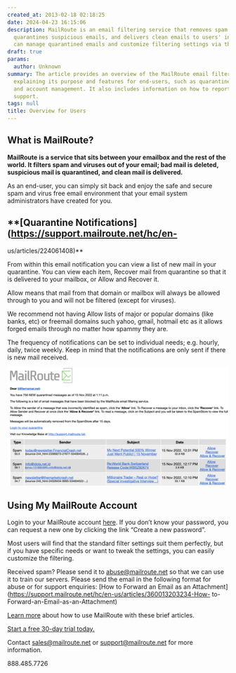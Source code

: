 ```yaml
---
created_at: 2013-02-18 02:18:25
date: 2024-04-23 16:15:06
description: MailRoute is an email filtering service that removes spam and viruses,
  quarantines suspicious emails, and delivers clean emails to users' inboxes. End-users
  can manage quarantined emails and customize filtering settings via their account.
draft: true
params:
  author: Unknown
summary: The article provides an overview of the MailRoute email filtering service,
  explaining its purpose and features for end-users, such as quarantine notifications
  and account management. It also includes information on how to report spam and seek
  support.
tags: null
title: Overview for Users
---
```



##

## **What is MailRoute?**

**MailRoute is a service that sits between your emailbox and the rest of the
world. It filters spam and viruses out of your email; bad mail is deleted,
suspicious mail is quarantined, and clean mail is delivered.**

As an end-user, you can simply sit back and enjoy the safe and secure spam and
virus free email environment that your email system administrators have
created for you.

## **[Quarantine Notifications](https://support.mailroute.net/hc/en-
us/articles/224061408)**

From within this email notification you can view a list of new mail in your
quarantine. You can view each item, Recover mail from quarantine so that it is
delivered to your mailbox, or Allow and Recover it.

Allow means that mail from that domain or mailbox will always be allowed
through to you and will not be filtered (except for viruses).

We recommend not having Allow lists of major or popular domains (like banks,
etc) or freemail domains such yahoo, gmail, hotmail etc as it allows forged
emails through no matter how spammy they are.

The frequency of notifications can be set to individual needs; e.g. hourly,
daily, twice weekly. Keep in mind that the notifications are only sent if
there is new mail received.

![PastedGraphic-1.png](11281081889939.png)

##

##

## **Using My MailRoute Account**

Login to your MailRoute account
[here](https://admin.mailroute.net/accounts/login). If you don’t know your
password, you can request a new one by clicking the link “Create a new
password”.

Most users will find that the standard filter settings suit them perfectly,
but if you have specific needs or want to tweak the settings, you can easily
customize the filtering.

Received spam? Please send it to
[abuse@mailroute.net](mailto:abuse@mailroute.net) so that we can use it to
train our servers. Please send the email in the following format for abuse or
for support enquiries: [How to Forward an Email as an
Attachment](https://support.mailroute.net/hc/en-us/articles/360013203234-How-
to-Forward-an-Email-as-an-Attachment)

[Learn more](https://support.mailroute.net/forums/21813087-User-Guide) about
how to use MailRoute with these brief articles.

[Start a free 30-day trial today.](http://mailroute.net/signup.html)

Contact [sales@mailroute.net](mailto:sales@mailroute.net) or
[support@mailroute.net](mailto:support@mailroute.net) for more information.

888.485.7726

